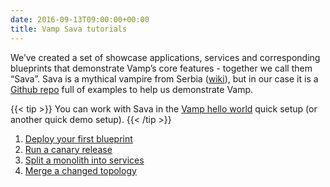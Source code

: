 ```yaml
---
date: 2016-09-13T09:00:00+00:00
title: Vamp Sava tutorials
---
```


We’ve created a set of showcase applications, services and corresponding blueprints that demonstrate Vamp’s core features - together we call them “Sava”. Sava is a mythical vampire from Serbia ([wiki](http://en.wikipedia.org/wiki/Sava_Savanovi%C4%87)), but in our case it is a [Github repo](https://github.com/magneticio/sava) full of examples to help us demonstrate Vamp.


{{< tip >}}
You can work with Sava in the [Vamp hello world](/try-vamp/hello-world/) quick setup (or another quick demo setup).
{{< /tip >}}

1. [Deploy your first blueprint](deploy-your-first-blueprint/)
2. [Run a canary release](run-a-canary-release/)
3. [Split a monolith into services](split-into-services/)
4. [Merge a changed topology](merge-a-changed-topology/)